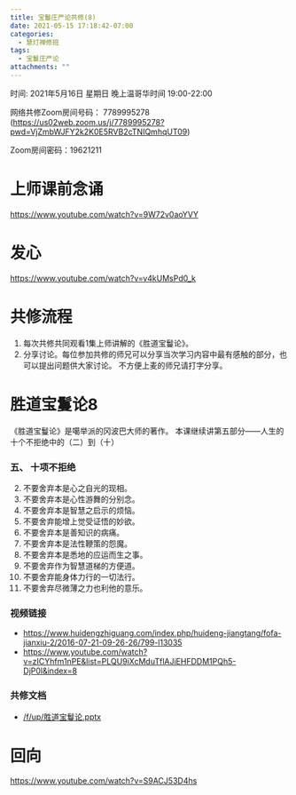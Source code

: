 ```yaml
---
title: 宝鬘庄严论共修(8)
date: 2021-05-15 17:18:42-07:00
categories:
  - 慧灯禅修班
tags:
  - 宝鬘庄严论
attachments: ""
---
```

<!--StartFragment--> 


时间: 2021年5月16日 星期日 晚上温哥华时间 19:00-22:00

网络共修Zoom房间号码： 7789995278 (<https://us02web.zoom.us/j/7789995278?pwd=VjZmbWJFY2k2K0E5RVB2cTNIQmhqUT09>)

Zoom房间密码：19621211

# 上师课前念诵

<https://www.youtube.com/watch?v=9W72v0aoYVY>

# 发心

<https://www.youtube.com/watch?v=v4kUMsPd0_k>

# 共修流程

1. 每次共修共同观看1集上师讲解的《胜道宝鬘论》。
2. 分享讨论。每位参加共修的师兄可以分享当次学习内容中最有感触的部分，也可以提出问题供大家讨论。 不方便上麦的师兄请打字分享。

# 胜道宝鬘论8

《胜道宝鬘论》是噶举派的冈波巴大师的著作。 本课继续讲第五部分——人生的十个不拒绝中的（二）到（十）


### 五、 十项不拒绝

2. 不要舍弃本是心之自光的现相。
3. 不要舍弃本是心性游舞的分别念。
4. 不要舍弃本是智慧之启示的烦恼。
5. 不要舍弃能增上觉受证悟的妙欲。
6. 不要舍弃本是善知识的病痛。
7. 不要舍弃本是法性鞭策的怨魔。
8. 不要舍弃本是悉地的应运而生之事。
9. 不要舍弃作为智慧道梯的方便道。
10. 不要舍弃能身体力行的一切法行。
11. 不要舍弃尽微薄之力也利他的意乐。


### 视频链接

* <https://www.huidengzhiguang.com/index.php/huideng-jiangtang/fofa-jianxiu-2/2016-07-21-09-26-26/799-l13035>
* <https://www.youtube.com/watch?v=zICYhfm1nPE&list=PLQU9iXcMduTflAJiEHFDDM1PQh5-DjP0l&index=8>

### 共修文档

* [/f/up/胜道宝鬘论.pptx](https://s3.ca-central-1.wasabisys.com/hddata/f.huidengchanxiu.net/hdv/f/up/%E8%83%9C%E9%81%93%E5%AE%9D%E9%AC%98%E8%AE%BA.pptx)


# 回向

<https://www.youtube.com/watch?v=S9ACJ53D4hs> 


<!--EndFragment-->

